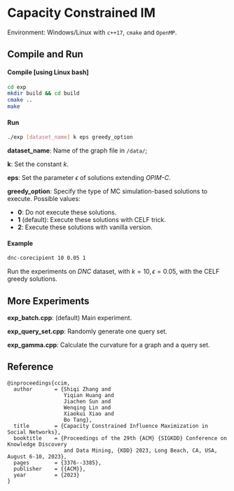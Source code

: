# Capacity Constrained IM

Environment: Windows/Linux with `c++17`, `cmake` and `OpenMP`.

## Compile and Run

#### Compile [using Linux bash]

```bash
cd exp
mkdir build && cd build
cmake ..
make
```

#### Run

```bash
./exp [dataset_name] k eps greedy_option
```

**dataset_name**: Name of the graph file in `/data/`;

**k**: Set the constant $k$.

**eps**: Set the parameter $\epsilon$ of solutions extending *OPIM-C*.

**greedy_option**: Specify the type of MC simulation-based solutions to execute. Possible values:

+ **0**: Do not execute these solutions.
+ **1** (default): Execute these solutions with CELF trick.
+ **2**: Execute these solutions with vanilla version.

#### Example

```bash
dnc-corecipient 10 0.05 1
```

Run the experiments on *DNC* dataset, with $k=10,\epsilon=0.05$, with the CELF greedy solutions.

## More Experiments

**exp_batch.cpp**: (default) Main experiment.

**exp_query_set.cpp**: Randomly generate one query set.

**exp_gamma.cpp**: Calculate the curvature for a graph and a query set.


## Reference
```
@inproceedings{ccim,
  author       = {Shiqi Zhang and
                  Yiqian Huang and
                  Jiachen Sun and
                  Wenqing Lin and
                  Xiaokui Xiao and
                  Bo Tang},
  title        = {Capacity Constrained Influence Maximization in Social Networks},
  booktitle    = {Proceedings of the 29th {ACM} {SIGKDD} Conference on Knowledge Discovery
                  and Data Mining, {KDD} 2023, Long Beach, CA, USA, August 6-10, 2023},
  pages        = {3376--3385},
  publisher    = {{ACM}},
  year         = {2023}
}
```

